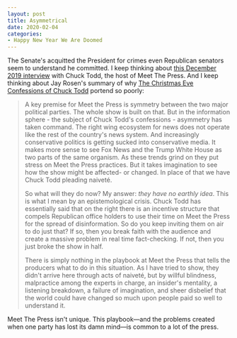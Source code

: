 ```yaml
---
layout: post
title: Asymmetrical
date: 2020-02-04
categories:
- Happy New Year We Are Doomed
---
```


The Senate's acquitted the President for crimes even Republican senators seem to understand he committed. I keep thinking about [this December 2019 interview](https://www.rollingstone.com/politics/politics-news/how-disinformation-spreads-according-to-chuck-todd-interview-929912/) with Chuck Todd, the host of Meet The Press. And I keep thinking about Jay Rosen's summary of why [The Christmas Eve Confessions of Chuck Todd](http://pressthink.org/2019/12/the-christmas-eve-confessions-of-chuck-todd/) portend so poorly:

> A key premise for Meet the Press is symmetry between the two major political parties. The whole show is built on that. But in the information sphere - the subject of Chuck Todd's confessions - asymmetry has taken command. The right wing ecosystem for news does not operate like the rest of the country's news system. And increasingly conservative politics is getting sucked into conservative media. It makes more sense to see Fox News and the Trump White House as two parts of the same organism. As these trends grind on they put stress on Meet the Press practices. But it takes imagination to see how the show might be affected- or changed. In place of that we have Chuck Todd pleading naiveté.
>
> So what will they do now? My answer: *they have no earthly idea*. This is what I mean by an epistemological crisis. Chuck Todd has essentially said that on the right there is an incentive structure that compels Republican office holders to use their time on Meet the Press for the spread of disinformation. So do you keep inviting them on air to do just that? If so, then you break faith with the audience and create a massive problem in real time fact-checking. If not, then you just broke the show in half.
>
> There is simply nothing in the playbook at Meet the Press that tells the producers what to do in this situation. As I have tried to show, they didn't arrive here through acts of naiveté, but by willful blindness, malpractice among the experts in charge, an insider's mentality, a listening breakdown, a failure of imagination, and sheer disbelief that the world could have changed so much upon people paid so well to understand it.

Meet The Press isn't unique. This playbook—and the problems created when one party has lost its damn mind—is common to a lot of the press.
